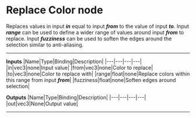 # Replace Color node
Replaces values in input <b><i>in</i></b> equal to input <b><i>from</i></b> to the value of input <b><i>to</i></b>. Input <b><i>range</i></b> can be used to define a wider range of values around input <b><i>from</i></b> to replace. Input <b><i>fuzziness</i></b> can be used to soften the edges around the selection similar to anti-aliasing.
<hr>

**Inputs**
|Name|Type|Binding|Description|
|---|---|---|---|
|in|vec3|none|Input value|
|from|vec3|none|Color to replace|
|to|vec3|none|Color to replace with|
|range|float|none|Replace colors within this range from input <b><i>from</i></b>|
|fuzziness|float|none|Soften edges around selection|
  
**Outputs**
|Name|Type|Binding|Description|
|---|---|---|---|
|out|vec3|None|Output value|
___